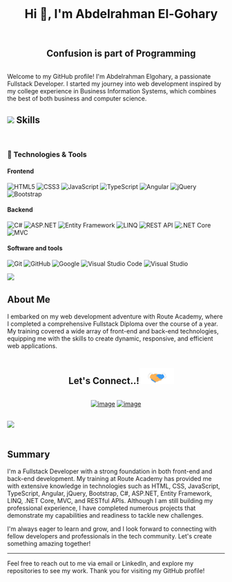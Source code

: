 



<!--h1 without bottom border-->
<div id="user-content-toc">
  <ul align="center">
    <summary><h1 style="display: inline-block">Hi 👋, I'm Abdelrahman El-Gohary</h1></summary>
  </ul>
</div>




<!--h2 without bottom border-->
<div id="user-content-toc">
  <ul align="center">
    <summary><h2 style="display: inline-block">Confusion is part of Programming</h2></summary>
  </ul>
</div>


<!--Intro start-->
Welcome to my GitHub profile! I'm Abdelrahman Elgohary, a passionate Fullstack Developer. I started my journey into web development inspired by my college experience in Business Information Systems, which combines the best of both business and computer science.


## <img src="https://media2.giphy.com/media/QssGEmpkyEOhBCb7e1/giphy.gif?cid=ecf05e47a0n3gi1bfqntqmob8g9aid1oyj2wr3ds3mg700bl&rid=giphy.gif" width ="25"><b> Skills</b>
<br>

<p align="center">

### 🔧 Technologies & Tools
#### Frontend

 ![HTML5](https://img.shields.io/badge/HTML5-E34F26?style=for-the-badge&logo=html5&logoColor=white)
 ![CSS3](https://img.shields.io/badge/CSS3-1572B6?style=for-the-badge&logo=css3&logoColor=white)
 ![JavaScript](https://img.shields.io/badge/JavaScript-F7DF1E?style=for-the-badge&logo=javascript&logoColor=black)
 ![TypeScript](https://img.shields.io/badge/TypeScript-007ACC?style=for-the-badge&logo=typescript&logoColor=white)
![Angular](https://img.shields.io/badge/Angular-DD0031?style=for-the-badge&logo=angular&logoColor=white)
![jQuery](https://img.shields.io/badge/jQuery-0769AD?style=for-the-badge&logo=jquery&logoColor=white)
![Bootstrap](https://img.shields.io/badge/Bootstrap-563D7C?style=for-the-badge&logo=bootstrap&logoColor=white)

#### Backend
 ![C#](https://img.shields.io/badge/C%23-239120?style=for-the-badge&logo=c-sharp&logoColor=white)
 ![ASP.NET](https://img.shields.io/badge/ASP.NET-512BD4?style=for-the-badge&logo=dotnet&logoColor=white)
 ![Entity Framework](https://img.shields.io/badge/Entity%20Framework-2C9F44?style=for-the-badge&logo=entity-framework&logoColor=white)
 ![LINQ](https://img.shields.io/badge/LINQ-000000?style=for-the-badge&logo=linq&logoColor=white)
 ![REST API](https://img.shields.io/badge/REST%20API-02569B?style=for-the-badge&logo=rest-api&logoColor=white)
![.NET Core](https://img.shields.io/badge/.NET%20Core-512BD4?style=for-the-badge&logo=dotnet&logoColor=white)
 ![MVC](https://img.shields.io/badge/MVC-239120?style=for-the-badge&logo=mvc&logoColor=white)
    
#### Software and tools

![Git](https://img.shields.io/badge/git-%23F05033.svg?style=for-the-badge&logo=git&logoColor=white)
![GitHub](https://img.shields.io/badge/github-%23121011.svg?style=for-the-badge&logo=github&logoColor=white)
![Google](https://img.shields.io/badge/google-%234285F4.svg?style=for-the-badge&logo=google&logoColor=white)
![Visual Studio Code](https://img.shields.io/badge/Visual%20Studio%20Code-0078d7.svg?style=for-the-badge&logo=visual-studio-code&logoColor=white)
![Visual Studio](https://img.shields.io/badge/Visual%20Studio-5C2D91.svg?style=for-the-badge&logo=visual-studio&logoColor=white)

<img src="https://user-images.githubusercontent.com/73097560/115834477-dbab4500-a447-11eb-908a-139a6edaec5c.gif">

## About Me
I embarked on my web development adventure with Route Academy, where I completed a comprehensive Fullstack Diploma over the course of a year. My training covered a wide array of front-end and back-end technologies, equipping me with the skills to create dynamic, responsive, and efficient web applications.


</p>



<div id="user-content-toc">
  <ul align="center">
    <summary><h2 style="display: inline-block"><b> Let's Connect..!</b><img src="https://github.com/0xAbdulKhalid/0xAbdulKhalid/raw/main/assets/mdImages/handshake.gif" width ="80"></h2></summary>
  </ul>
</div>

<!--icons and links-->
<div align="center">

[![image](https://img.shields.io/badge/LinkedIn-0077B5?style=for-the-badge&logo=linkedin&logoColor=white)](https://www.linkedin.com/in/abdelrahman-elgohary-31b523242/)
[![image](https://img.shields.io/badge/Gmail-D14836?style=for-the-badge&logo=gmail&logoColor=white)](mailto:abdelrahmanelgohary3@gmail.com)
  
</div>
  
</p>
</div>

<br>
<img src="https://user-images.githubusercontent.com/73097560/115834477-dbab4500-a447-11eb-908a-139a6edaec5c.gif">
<br>
<br>

## Summary
I'm a Fullstack Developer with a strong foundation in both front-end and back-end development. My training at Route Academy has provided me with extensive knowledge in technologies such as HTML, CSS, JavaScript, TypeScript, Angular, jQuery, Bootstrap, C#, ASP.NET, Entity Framework, LINQ, .NET Core, MVC, and RESTful APIs. Although I am still building my professional experience, I have completed numerous projects that demonstrate my capabilities and readiness to tackle new challenges.

I'm always eager to learn and grow, and I look forward to connecting with fellow developers and professionals in the tech community. Let's create something amazing together!

---

Feel free to reach out to me via email or LinkedIn, and explore my repositories to see my work. Thank you for visiting my GitHub profile!


<br>





